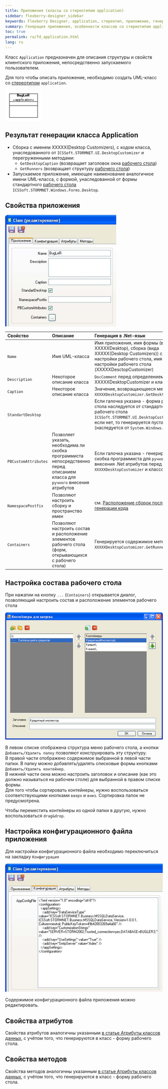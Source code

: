```yaml
---
title: Приложения (классы со стереотипом application) 
sidebar: flexberry-designer_sidebar
keywords: Flexberry Designer, application, стереотип, приложение, генерация, свойства, атрибуты, методы
summary: Генерация приложения, особенности классов со стериотипом application
toc: true
permalink: ru/fd_application.html
lang: ru
---
```


Класс `Application` предназначен для описания структуры и свойств клиентского приложения, непосредственно запускаемого пользователем.

Для того чтобы описать приложение, необходимо создать UML-класс со [стереотипом](fd_key-concepts.html) `application`.

![](/images/pages/products/flexberry-designer/class-diagram/application.png)

## Результат генерации класса Application

* Сборка с именем XXXXX(Desktop Customizers), с кодом класса, унаследованного от `ICSSoft.STORMNET.UI.DesktopCustomizer` и перегруженными методами: 
    * `GetDesktopCaption` (возвращает заголовок окна [рабочего стола](fw_app-desktop.html))
    * `GetRunners` (возвращает структуру [рабочего стола](fw_app-desktop.html))
* Запускаемое приложение, имеющее наименование аналогичное имени UML-класса, с формой, унаследованной от формы стандартного [рабочего стола](fw_app-desktop.html) `ICSSoft.STORMNET.Windows.Forms.Desktop`. 

## Свойства приложения

![](/images/pages/products/flexberry-designer/class-diagram/applicationprops.jpg)

Свойство | Описание | Генерация в .Net-язык
:---------------------|:-------------------------------|:-----------------------------------------
`Name` | Имя UML-класса | Имя приложения, имя формы (вида XXXXXDesktop), сборка (вида XXXXX(Desktop Customizers)) с классом настройки рабочего стола, имя класса настройки рабочего стола (XXXXXDesctopCustomizer)
`Description` | Некоторое описание класса | `DocComment` перед определением класса XXXXXDesktopCustomizer и класса формы
`Caption` | Некоторое описание класса | Значение, возвращающееся методом `XXXXXDesktopCustomizer.GetDesktopCaption()`
`StandartDesktop` | | Если галочка указана - форма рабочего стола наследуется от стандартного рабочего стола `ICSSoft.STORMNET.UI.DesktopCustomizer`, если нет, то генерируется пустая форма (наследуется от `System.Windows.Forms.Form`)
`PBCustomAttributes` | Позволяет указать, необходима ли скобка программиста непосредственно перед описанием класса для `ручного` внесения атрибутов | Если галочка указана - генерируется скобка программиста для `ручного` внесения .Net атрибутов перед классами `XXXXXDesktopCustomizer` и классом формы.
`NamespacePostfix` | Позволяют настроить сборку и пространство имен | см. [Расположение сборок после генерации кода](fo_location-assembly.html)
`Containers` | Позволяют настроить состав и расположение элементов рабочего стола (форм, открывающихся с рабочего стола) | Генерируется содержимое метода `XXXXXDesktopCustomizer.GetRunners()`.

## Настройка состава рабочего стола

При нажатии на кнопку `...` (`Containers`) открывается диалог, позволяющий настроить состав и расположение элементов рабочего стола

![](/images/pages/products/flexberry-designer/class-diagram/applicationconts.png)

В левом списке отображена структура меню рабочего стола, а кнопки `Добавить/Удалить папку` позволяют конструировать эту структуру.  
В правой части отображено содержимое выбранной в левой части папки. В папку можно добавлять/удалять списковые формы кнопками `Добавить/Удалить контейнер`.  
В нижней части окна можно настроить заголовок и описание (как это должно называться на рабочем столе) для выбранной в правом списке формы.  
Для того чтобы сортировать контейнеры, нужно воспользоваться соответствующими кнопками `вверх` и `вниз`. Сортировка папок не предусмотрена.

Чтобы переместить контейнеры из одной папки в другую, нужно воспользоваться `drag&drop`.

## Настройка конфигурационного файла приложения

Для настройки конфигурационного файла необходимо переключиться на закладку `Конфигурация`

![](/images/pages/products/flexberry-designer/class-diagram/applicationconfig.jpg)

Cодержимое конфигурационного файла приложения можно редактировать.

## Свойства атрибутов

Свойства атрибутов аналогичны указанным  [в статье Атрибуты классов данных](fd_attributes-class-data.html), с учётом того, что генерируются в класс - форму рабочего стола.

## Свойства методов

Свойства методов аналогичны указанным [в статье Атрибуты классов данных](fd_attributes-class-data.html), с учётом того, что генерируются в класс - форму рабочего стола.



